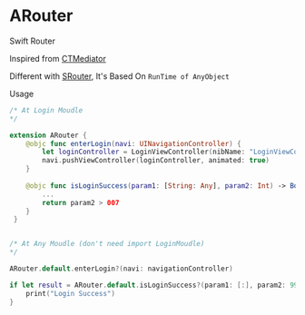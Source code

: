 # ARouter
Swift Router

Inspired from [CTMediator](https://github.com/casatwy/CTMediator) 

Different with [SRouter](https://github.com/TannerJin/SRouter), It's Based On `RunTime of AnyObject`

Usage

```swift
/* At Login Moudle
*/

extension ARouter {
    @objc func enterLogin(navi: UINavigationController) {
        let loginController = LoginViewController(nibName: "LoginViewController", bundle: Bundle(for: LoginViewController.self))
        navi.pushViewController(loginController, animated: true)
    }
    
    @objc func isLoginSuccess(param1: [String: Any], param2: Int) -> Bool {
        ...
        return param2 > 007
    }
 }   


/* At Any Moudle (don't need import LoginMoudle)
*/

ARouter.default.enterLogin?(navi: navigationController)

if let result = ARouter.default.isLoginSuccess?(param1: [:], param2: 996), result == true {
    print("Login Success")
}
```
